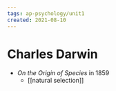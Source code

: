 ```yaml
---
tags: ap-psychology/unit1 
created: 2021-08-10
---
```


# Charles Darwin

- *On the Origin of Species* in 1859
	- [[natural selection]]